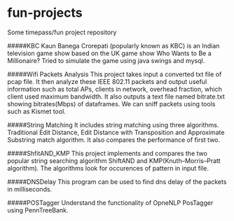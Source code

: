 fun-projects
============

Some timepass/fun project repository

#####KBC
Kaun Banega Crorepati (popularly known as KBC) is an Indian television game show based on the UK game show Who Wants to Be a Millionaire? Tried to simulate the game using java swings and mysql.

#####Wifi Packets Analysis
This project takes input a converted txt file of pcap file. It then analyze these IEEE 802.11 packets and output useful information such as total APs, clients in network, overhead fraction, which client used maximum bandwidth. It also outputs a text file named bitrate.txt showing bitrates(Mbps) of dataframes. We can sniff packets using tools such as Kismet tool.

#####String Matching
It includes string matching using three algorithms. Traditional Edit Distance, Edit Distance with Transposition and Approximate Substring match algorithm. It also compares the performance of first two. 

#####ShfitAND_KMP
This project implements and compares the two popular string searching algorithm ShiftAND and KMP(Knuth–Morris–Pratt algorithm). The algorithms look for occurences of pattern in input file. 

#####DNSDelay
This program can be used to find dns delay of the packets in milliseconds. 

#####POSTagger
Understand the functionality of OpneNLP PosTagger using PennTreeBank.
